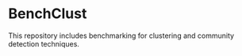 # BenchClust

This repository includes benchmarking for clustering and community detection techniques.
